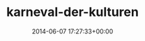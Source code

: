 ---
title:		"karneval-der-kulturen"
type:		"photos"
mediatype:		"upload"
description:		"TBC"
date:		"2014-06-07 17:27:33+00:00"
album:		"people"
filename:		"karneval-der-kulturen.md"
series:		""
cl_public_id:		"people/karneval-der-kulturen"
cl_version:		1497005449
format:		"tiff"
bytes:		5646964
width:		2158
height:		1440
colours:
- "#F2F6F8"
- "#CFBFB7"
- "#F8F9FC"
- "#C8D8C9"
- "#618055"
- "#793B43"
- "#D6DCC0"
- "#CAD172"
- "#876657"
- "#788E4F"
- "#A8BC73"
- "#18202E"
- "#33472E"
- "#937F78"
- "#442328"
- "#E8E78D"
- "#BA8F78"
- "#748F74"
- "#BC7A82"
- "#92B27E"
- "#1C2B37"
- "#021027"
- "#42536C"
- "#322F36"
- "#044F7E"
exposure_mode:		"Auto"
program:		"Aperture-priority AE"
aperture:		"4.0"
focal_length:		"50.0 mm"
iso:		"100"
shutter_speed:		"1/320"
metering:		"Multi-segment"
flash:		"Off, Did not fire"
white_balance:		"As Shot"
colour_temp:		"5950"
has_crop:		"false"
orientation:		"Horizontal (normal)"
camera_model:		"NIKON D800"
lens_info:		"0mm f/0"
artist:		"No artist info"
x_resolution:		"300"
y_resolution:		"300"
---